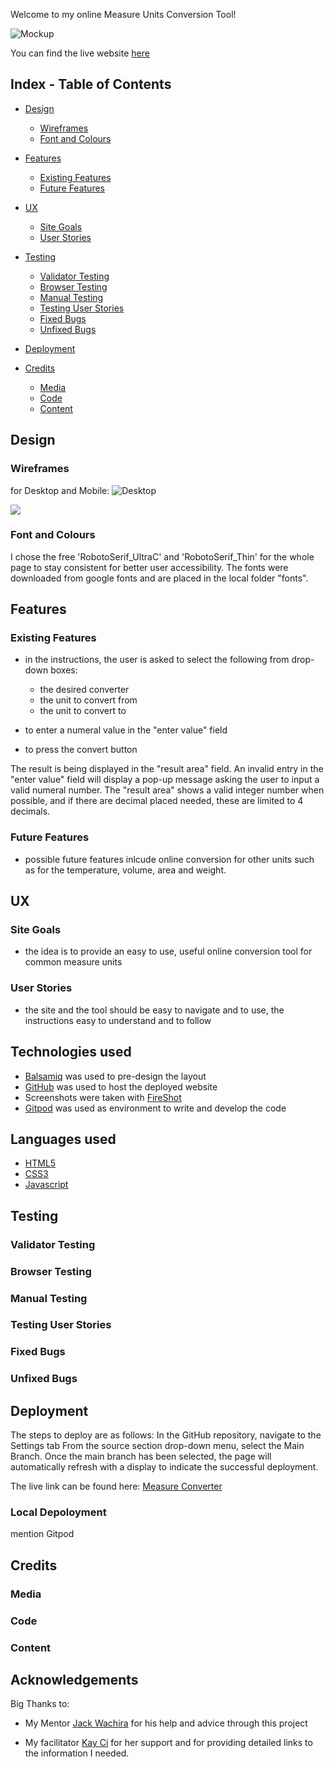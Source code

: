 
Welcome to my online Measure Units Conversion Tool!

![Mockup]()

You can find the live website [here](https://mufasa1611.github.io/Project2-Converter/)

## Index - Table of Contents

- [Design](#design)
   - [Wireframes](#wireframes)
   - [Font and Colours](#font-and-colours)

- [Features](#features)
    - [Existing Features](#existing-features)
    - [Future Features](#possible-future-features)

- [UX](#ux)
    - [Site Goals](#site-goals)
    - [User Stories](#user-stories)

- [Testing](#testing)
    - [Validator Testing](#validator-testing)
    - [Browser Testing](#browser-testing)
    - [Manual Testing](#manual-testing)
    - [Testing User Stories](#testing-user-stories)
    - [Fixed Bugs](#fixed-bugs)
    - [Unfixed Bugs](#unfixed-bugs)

- [Deployment](#deployment)

- [Credits](#credits)
    - [Media](#media)
    - [Code](#code)
    - [Content](#content)

## Design

### Wireframes

for Desktop and Mobile:
![Desktop](assets/pic/Converter-Desk.png) 

![](assets/pic/Converter-Mobile.png)


### Font and Colours
I chose the free 'RobotoSerif_UltraC' and 'RobotoSerif_Thin' for the whole page to stay consistent for better user accessibility. The fonts were downloaded from google fonts and are placed in the local folder "fonts".

## Features

### Existing Features
 - in the instructions, the user is asked to select the following from drop-down boxes:
   - the desired converter
   - the unit to convert from
   - the unit to convert to 

 - to enter a numeral value in the "enter value" field
 - to press the convert button

The result is being displayed in the "result area" field. An invalid entry in the "enter value" field will display a pop-up message asking the user to input a valid numeral number. The "result area" shows a valid integer number when possible, and if there are decimal placed needed, these are limited to 4 decimals.

### Future Features
 - possible future features inlcude online conversion for other units such as for the temperature, volume, area and weight.

## UX
   
### Site Goals
- the idea is to provide an easy to use, useful online conversion tool for common measure units

### User Stories
- the site and the tool should be easy to navigate and to use, the instructions easy to understand and to follow

## Technologies used
- [Balsamiq](https://balsamiq.com/) was used to pre-design the layout
- [GitHub](https://github.com/) was used to host the deployed website
- Screenshots were taken with [FireShot](https://chrome.google.com/webstore/detail/take-webpage-screenshots/mcbpblocgmgfnpjjppndjkmgjaogfceg)
- [Gitpod](https://www.gitpod.io/) was used as environment to write and develop the code 

## Languages used
- [HTML5](https://en.wikipedia.org/wiki/HTML5)
- [CSS3](https://en.wikipedia.org/wiki/Cascading_Style_Sheets)
- [Javascript](https://en.wikipedia.org/wiki/JavaScript)

## Testing

### Validator Testing

### Browser Testing

### Manual Testing

### Testing User Stories

### Fixed Bugs

### Unfixed Bugs


## Deployment
The steps to deploy are as follows: In the GitHub repository, navigate to the Settings tab From the source section drop-down menu, select the Main Branch. Once the main branch has been selected, the page will automatically refresh with a display to indicate the successful deployment.

   The live link can be found here: [Measure Converter](https://mufasa1611.github.io/Project2-Converter)

### Local Depoloyment
mention Gitpod

## Credits

### Media

### Code

### Content


## Acknowledgements

Big Thanks to:

- My Mentor [Jack Wachira](https://code-institute-room.slack.com/team/U01GBLV8S9L) for his help and advice through this project

- My facilitator [Kay Ci](https://code-institute-room.slack.com/team/U056NU8DZEW) for her support and for providing detailed links to the information I needed.








